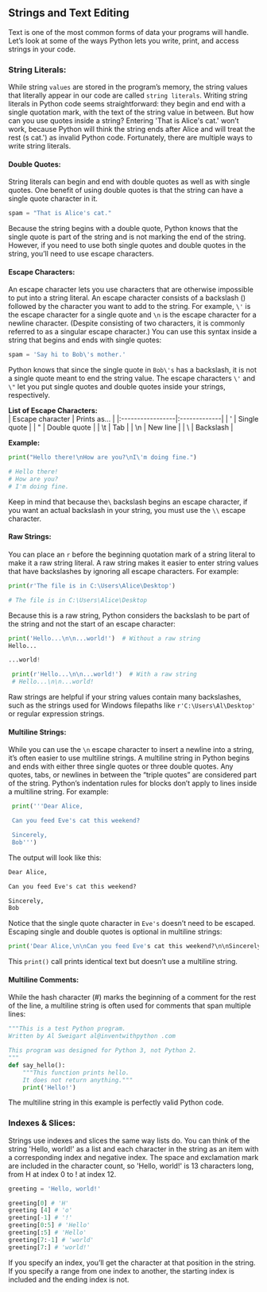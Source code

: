 ## Strings and Text Editing
Text is one of the most common forms of data your programs will handle. Let’s look at some of the ways Python lets you write, print, and access strings in your code.

###  String Literals:
While string `values` are stored in the program’s memory, the string values that literally appear in our code are called `string literals`. Writing string literals in Python code seems straightforward: they begin and end with a single quotation mark, with the text of the string value in between. But how can you use quotes inside a string? Entering 'That is Alice's cat.' won’t work, because Python will think the string ends after Alice and will treat the rest (s cat.') as invalid Python code. Fortunately, there are multiple ways to write string literals.

#### Double Quotes:
String literals can begin and end with double quotes as well as with single quotes. One benefit of using double quotes is that the string can have a single quote character in it. 
```python
spam = "That is Alice's cat."
```
Because the string begins with a double quote, Python knows that the single quote is part of the string and is not marking the end of the string. However, if you need to use both single quotes and double quotes in the string, you’ll need to use escape characters.

#### Escape Characters:
An escape character lets you use characters that are otherwise impossible to put into a string literal. An escape character consists of a backslash (\) followed by the character you want to add to the string. For example, `\'` is the escape character for a single quote and `\n` is the escape character for a newline character. (Despite consisting of two characters, it is commonly referred to as a singular escape character.) You can use this syntax inside a string that begins and ends with single quotes:
```python
spam = 'Say hi to Bob\'s mother.'
```
Python knows that since the single quote in `Bob\'s` has a backslash, it is not a single quote meant to end the string value. The escape characters `\'` and `\"` let you put single quotes and double quotes inside your strings, respectively.  

**List of Escape Characters:**  
| Escape character | Prints as... |
|:-----------------|:-------------|
| \'               | Single quote |
| \"               | Double quote |
| \t               | Tab          |
| \n               | New line     |
| \\               | Backslash    |

**Example:** 
```python
print("Hello there!\nHow are you?\nI\'m doing fine.")

# Hello there!
# How are you?
# I'm doing fine.
```
Keep in mind that because the`\` backslash begins an escape character, if you want an actual backslash in your string, you must use the `\\` escape character.

#### Raw Strings:
You can place an `r` before the beginning quotation mark of a string literal to make it a raw string literal. A raw string makes it easier to enter string values that have backslashes by ignoring all escape characters. For example:
```python
print(r'The file is in C:\Users\Alice\Desktop')

# The file is in C:\Users\Alice\Desktop
```
Because this is a raw string, Python considers the backslash to be part of the string and not the start of an escape character:
```python
print('Hello...\n\n...world!')  # Without a raw string
Hello...

...world!

 print(r'Hello...\n\n...world!')  # With a raw string
 # Hello...\n\n...world!
```
Raw strings are helpful if your string values contain many backslashes, such as the strings used for Windows filepaths like `r'C:\Users\Al\Desktop'` or regular expression strings.

####  Multiline Strings:
While you can use the `\n` escape character to insert a newline into a string, it’s often easier to use multiline strings. A multiline string in Python begins and ends with either three single quotes or three double quotes. Any quotes, tabs, or newlines in between the “triple quotes” are considered part of the string. Python’s indentation rules for blocks don’t apply to lines inside a multiline string. For example:
```python
 print('''Dear Alice,

 Can you feed Eve's cat this weekend?

 Sincerely,
 Bob''')
```
The output will look like this:
```txt
Dear Alice,

Can you feed Eve's cat this weekend?

Sincerely,
Bob
```
Notice that the single quote character in `Eve's` doesn’t need to be escaped. Escaping single and double quotes is optional in multiline strings:
```python
print('Dear Alice,\n\nCan you feed Eve's cat this weekend?\n\nSincerely,\nBob')
```
This `print()` call prints identical text but doesn’t use a multiline string.

#### Multiline Comments:
While the hash character (#) marks the beginning of a comment for the rest of the line, a multiline string is often used for comments that span multiple lines:
```python
"""This is a test Python program.
Written by Al Sweigart al@inventwithpython .com

This program was designed for Python 3, not Python 2.
"""
def say_hello():
    """This function prints hello.
    It does not return anything."""
    print('Hello!')
```
The multiline string in this example is perfectly valid Python code.

### Indexes & Slices:
Strings use indexes and slices the same way lists do. You can think of the string 'Hello, world!' as a list and each character in the string as an item with a corresponding index and negative index. The space and exclamation mark are included in the character count, so 'Hello, world!' is 13 characters long, from H at index 0 to ! at index 12.
```python
greeting = 'Hello, world!'

greeting[0] # 'H'
greeting [4] # 'o'
greeting[-1] # '!'
greeting[0:5] # 'Hello'
greeting[:5] # 'Hello'
greeting[7:-1] # 'world'
greeting[7:] # 'world!'
```
If you specify an index, you’ll get the character at that position in the string. If you specify a range from one index to another, the starting index is included and the ending index is not. 
